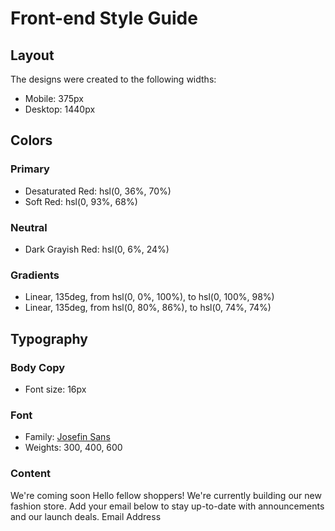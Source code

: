# Front-end Style Guide

## Layout

The designs were created to the following widths:

-   Mobile: 375px
-   Desktop: 1440px

## Colors

### Primary

-   Desaturated Red: hsl(0, 36%, 70%)
-   Soft Red: hsl(0, 93%, 68%)

### Neutral

-   Dark Grayish Red: hsl(0, 6%, 24%)

### Gradients

-   Linear, 135deg, from hsl(0, 0%, 100%), to hsl(0, 100%, 98%)
-   Linear, 135deg, from hsl(0, 80%, 86%), to hsl(0, 74%, 74%)

## Typography

### Body Copy

-   Font size: 16px

### Font

-   Family: [Josefin Sans](https://fonts.google.com/specimen/Josefin+Sans)
-   Weights: 300, 400, 600

### Content

We're coming soon Hello fellow shoppers! We're currently building our new fashion store. Add your email
below to stay up-to-date with announcements and our launch deals. Email Address

